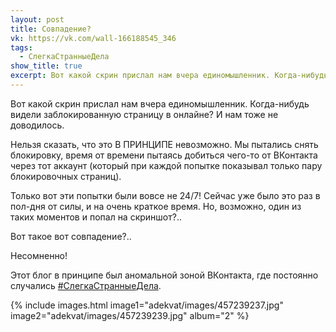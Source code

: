 ```yaml
---
layout: post
title: Совпадение?
vk: https://vk.com/wall-166188545_346
tags:
  - СлегкаСтранныеДела
show_title: true
excerpt: Вот какой скрин прислал нам вчера единомышленник. Когда-нибудь видели заблокированную страницу в онлайне? И нам тоже не доводилось. ...
---
```

Вот какой скрин прислал нам вчера единомышленник. Когда-нибудь видели заблокированную страницу в онлайне? И нам тоже не доводилось.

Нельзя сказать, что это В ПРИНЦИПЕ невозможно. Мы пытались снять блокировку, время от времени пытаясь добиться чего-то от ВКонтакта через тот аккаунт (который при каждой попытке показывал только пару блокировочных страниц). 

Только вот эти попытки были вовсе не 24/7! Сейчас уже было это раз в пол-дня от силы, и на очень краткое время. Но, возможно, один из таких моментов и попал на скриншот?..

Вот такое вот совпадение?..

Несомненно!

Этот блог в принципе был аномальной зоной ВКонтакта, где постоянно случались [#СлегкаСтранныеДела](poisk.html#СлегкаСтранныеДела).

{% include images.html image1="adekvat/images/457239237.jpg" image2="adekvat/images/457239239.jpg" album="2" %}